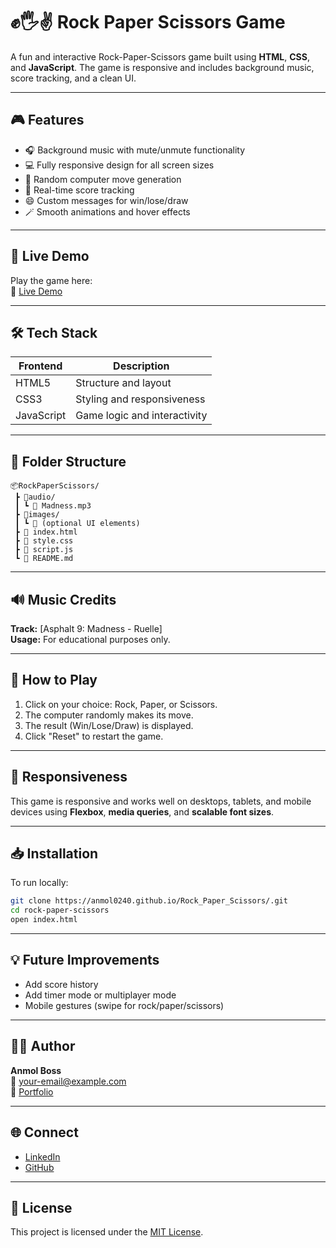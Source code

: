 # ✊🖐✌ Rock Paper Scissors Game

A fun and interactive Rock-Paper-Scissors game built using **HTML**, **CSS**, and **JavaScript**. The game is responsive and includes background music, score tracking, and a clean UI.

---

## 🎮 Features

- 🎧 Background music with mute/unmute functionality
- 💻 Fully responsive design for all screen sizes
- 🧠 Random computer move generation
- 🔄 Real-time score tracking
- 😄 Custom messages for win/lose/draw
- 🪄 Smooth animations and hover effects

---



## 🚀 Live Demo

Play the game here:  
🔗 [Live Demo](https://anmol0240.github.io/Rock_Paper_Scissors/)

---

## 🛠️ Tech Stack

| Frontend | Description                |
|----------|----------------------------|
| HTML5    | Structure and layout       |
| CSS3     | Styling and responsiveness |
| JavaScript | Game logic and interactivity |

---

## 📂 Folder Structure

```
📦RockPaperScissors/
 ┣ 📁audio/
 ┃ ┗ 🎵 Madness.mp3
 ┣ 📁images/
 ┃ ┗ 📸 (optional UI elements)
 ┣ 📄 index.html
 ┣ 📄 style.css
 ┣ 📄 script.js
 ┗ 📄 README.md
```

---

## 🔊 Music Credits

**Track:** [Asphalt 9: Madness - Ruelle]  
**Usage:** For educational purposes only.

---

## 🧠 How to Play

1. Click on your choice: Rock, Paper, or Scissors.
2. The computer randomly makes its move.
3. The result (Win/Lose/Draw) is displayed.
4. Click "Reset" to restart the game.

---

## 📱 Responsiveness

This game is responsive and works well on desktops, tablets, and mobile devices using **Flexbox**, **media queries**, and **scalable font sizes**.

---

## 📥 Installation

To run locally:

```bash
git clone https://anmol0240.github.io/Rock_Paper_Scissors/.git
cd rock-paper-scissors
open index.html
```

---

## 💡 Future Improvements

- Add score history
- Add timer mode or multiplayer mode
- Mobile gestures (swipe for rock/paper/scissors)

---

## 🙋‍♂️ Author

**Anmol Boss**  
📧 your-email@example.com  
🔗 [Portfolio](https://anmol0240.github.io/my_portfolio_new/)

---

## 🌐 Connect

- [LinkedIn](www.linkedin.com/in/anmol-h-5148332a1)
- [GitHub](https://github.com/Anmol0240)
  

---

## 📜 License

This project is licensed under the [MIT License](LICENSE).

